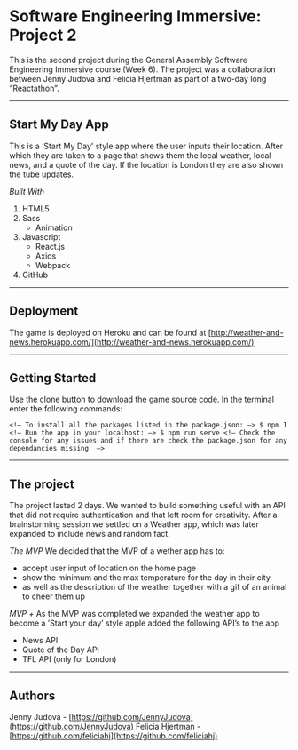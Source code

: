 # Software Engineering Immersive: Project 2

This is the second project during the General Assembly Software Engineering Immersive course (Week 6). The project was a collaboration between Jenny Judova and Felicia Hjertman as part of a two-day long “Reactathon”.

---
## Start My Day App
This is a ‘Start My Day’ style app  where the user inputs their location. After which they are taken to a page that shows them the local weather, local news, and a quote of the day. If the location is London they are also shown the tube updates.

*Built With*
1. HTML5
2. Sass
	* Animation
3. Javascript
	* React.js
	* Axios
	* Webpack
4. GitHub

---
## Deployment
The game is deployed on Heroku and can be found at   [http://weather-and-news.herokuapp.com/](http://weather-and-news.herokuapp.com/) 

---
## Getting Started
Use the clone button to download the game source code. In the terminal enter the following commands:

``<!— To install all the packages listed in the package.json: —>
$ npm I
<!— Run the app in your localhost: —>
$ npm run serve
<!— Check the console for any issues and if there are check the package.json for any dependancies missing  —>``

---
## The project
The project lasted 2 days. We wanted to build something useful with an API that did not require authentication and that left room for creativity. After a brainstorming session we settled on a Weather app, which was later expanded to include news and random fact. 

*The MVP*
We decided that the MVP of a wether app has to:
* accept user input of location on the home page
* show the minimum and the max temperature for the day in their city
* as well as the description of the weather together with a gif of an animal to cheer them up

*MVP +*
As the MVP was completed we expanded the weather app to become a ’Start your day’ style apple added the following API’s to the app
* News API
* Quote of the Day API
* TFL API (only for London)

---
## Authors
Jenny Judova -  [https://github.com/JennyJudova](https://github.com/JennyJudova) 
Felicia Hjertman -  [https://github.com/feliciahj](https://github.com/feliciahj) 
